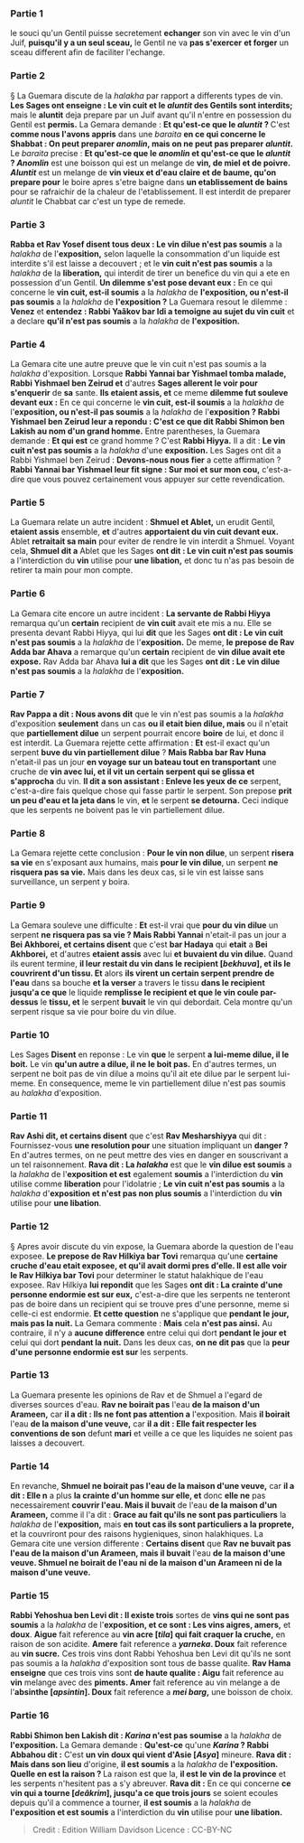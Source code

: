 
### Partie 1
le souci qu'un Gentil puisse secretement <b>echanger</b> son vin avec le vin d'un Juif, <b>puisqu'il y a un seul sceau,</b> le Gentil ne va <b>pas s'exercer</b> <b>et forger</b> un sceau different afin de faciliter l'echange.

### Partie 2
§ La Guemara discute de la <i>halakha</i> par rapport a differents types de vin. <b>Les Sages ont enseigne : Le vin cuit et le <i>aluntit</i> des Gentils sont interdits;</b> mais le <b>aluntit</i></b> deja prepare par un Juif avant qu'il n'entre en possession du Gentil est <b>permis.</b> La Gemara demande : <b>Et qu'est-ce que le <i>aluntit</i> ? </b> C'est <b>comme nous l'avons appris</b> dans une <i>baraita</i> <b>en ce qui concerne le Shabbat : On peut preparer <i>anomlin</i>, mais on ne peut pas preparer <i>aluntit</i>.</b> Le <i>baraita</i> precise : <b>Et qu'est-ce que le <i>anomlin</i> et qu'est-ce que le <i>aluntit</i> ? <i>Anomlin</i></b> est une boisson qui est un melange de <b>vin, de miel et de poivre. <i>Aluntit</i></b> est un melange de <b>vin vieux et d'eau claire et de baume, qu'on prepare pour</b> le boire apres s'etre baigne dans <b>un etablissement de bains</b> pour se rafraichir de la chaleur de l'etablissement. Il est interdit de preparer <i>aluntit</i> le Chabbat car c'est un type de remede.

### Partie 3
<b>Rabba et Rav Yosef disent tous deux : Le vin dilue n'est pas soumis</b> a la <i>halakha</i> de l'<b>exposition,</b> selon laquelle la consommation d'un liquide est interdite s'il est laisse a decouvert ; et le <b>vin cuit n'est pas soumis</b> a la <i>halakha</i> de la <b>liberation,</b> qui interdit de tirer un benefice du vin qui a ete en possession d'un Gentil. <b>Un dilemme s'est pose devant eux :</b> En ce qui concerne le <b>vin cuit, est-il soumis</b> a la <i>halakha</i> de <b>l'exposition, ou n'est-il pas soumis</b> a la <i>halakha</i> de <b>l'exposition ?</b> La Guemara resout le dilemme : <b>Venez</b> et <b>entendez : Rabbi Yaâkov bar Idi a temoigne au sujet du vin cuit</b> et a declare <b>qu'il n'est pas soumis</b> a la <i>halakha</i> de <b>l'exposition.</b>

### Partie 4
La Gemara cite une autre preuve que le vin cuit n'est pas soumis a la <i>halakha</i> d'exposition. Lorsque <b>Rabbi Yannai bar Yishmael tomba malade, Rabbi Yishmael ben Zeirud et</b> d'autres <b>Sages allerent le voir pour s'enquerir</b> de <b>sa</b> sante. <b>Ils etaient assis, et</b> ce meme <b>dilemme fut souleve devant eux :</b> En ce qui concerne le <b>vin cuit, est-il soumis</b> a la <i>halakha</i> de l'<b>exposition, ou n'est-il pas soumis</b> a la <i>halakha</i> de l'<b>exposition ? Rabbi Yishmael ben Zeirud leur a repondu : C'est ce que dit Rabbi Shimon ben Lakish au nom d'un grand homme.</b> Entre parentheses, la Guemara demande : <b>Et qui est</b> ce grand homme ? C'est <b>Rabbi Hiyya.</b> Il a dit : <b>Le vin cuit n'est pas soumis</b> a la <i>halakha</i> d'une <b>exposition.</b> Les Sages ont dit a</b> Rabbi Yishmael ben Zeirud : <b>Devons-nous nous fier</b> a cette affirmation ? <b>Rabbi Yannai bar Yishmael leur fit signe : Sur moi et sur mon cou,</b> c'est-a-dire que vous pouvez certainement vous appuyer sur cette revendication.

### Partie 5
La Guemara relate un autre incident : <b>Shmuel et Ablet,</b> un erudit Gentil, <b>etaient assis</b> ensemble, <b>et</b> d'autres <b>apportaient du vin cuit devant eux.</b> Ablet <b>retraitait sa main</b> pour eviter de rendre le vin interdit a Shmuel. Voyant cela, <b>Shmuel dit a</b> Ablet que les Sages <b>ont dit : Le vin cuit n'est pas soumis</b> a l'interdiction du <b>vin</b> utilise pour <b>une libation,</b> et donc tu n'as pas besoin de retirer ta main pour mon compte.

### Partie 6
La Gemara cite encore un autre incident : <b>La servante de Rabbi Hiyya</b> remarqua qu'un <b>certain</b> recipient de <b>vin cuit</b> avait ete mis a nu. Elle se presenta devant Rabbi Hiyya,</b> qui lui <b>dit</b> que les Sages <b>ont dit : Le vin cuit n'est pas soumis</b> a la <i>halakha</i> de l'<b>exposition.</b> De meme, <b>le prepose de Rav Adda bar Ahava</b> a remarque qu'un <b>certain</b> recipient de <b>vin dilue avait ete expose.</b> Rav Adda bar Ahava <b>lui a dit</b> que les Sages <b>ont dit : Le vin dilue n'est pas soumis</b> a la <i>halakha</i> de l'<b>exposition.</b>

### Partie 7
<b>Rav Pappa a dit : Nous avons dit</b> que le vin n'est pas soumis a la <i>halakha</i> d'exposition <b>seulement</b> dans un cas <b>ou il etait bien dilue, mais</b> ou il n'etait que <b>partiellement dilue</b> un serpent pourrait encore <b>boire</b> de lui, et donc il est interdit. La Guemara rejette cette affirmation : <b>Et</b> est-il exact qu'un serpent <b>buve du vin partiellement dilue</b> ? <b>Mais Rabba bar Rav Huna</b> n'etait-il pas un jour <b>en voyage sur un bateau tout en transportant</b> une cruche de <b>vin avec lui, et il vit un certain serpent qui se glissa et s'approcha</b> du vin. <b>Il dit a son assistant : Enleve les yeux de ce</b> serpent, c'est-a-dire fais quelque chose qui fasse partir le serpent. Son prepose <b>prit un peu d'eau et la jeta dans</b> le vin, <b>et</b> le serpent <b>se detourna.</b> Ceci indique que les serpents ne boivent pas le vin partiellement dilue.

### Partie 8
La Gemara rejette cette conclusion : <b>Pour le vin non dilue</b>, un serpent <b>risera sa vie</b> en s'exposant aux humains, mais <b>pour le vin dilue</b>, un serpent <b>ne risquera pas sa vie.</b> Mais dans les deux cas, si le vin est laisse sans surveillance, un serpent y boira.

### Partie 9
La Gemara souleve une difficulte : <b>Et</b> est-il vrai que <b>pour du vin dilue</b> un serpent <b>ne risquera pas sa vie ? Mais Rabbi Yannai</b> n'etait-il pas un jour a <b>Bei Akhborei, et certains disent</b> que c'est <b>bar Hadaya</b> qui <b>etait</b> a <b>Bei Akhborei,</b> et d'autres <b>etaient assis</b> avec lui <b>et buvaient du vin dilue.</b> Quand ils eurent termine, <b>il leur restait du vin dans le recipient [<i>bekhuva</i>], et ils le couvrirent d'un tissu. Et</b> alors <b>ils virent un certain serpent prendre de l'eau</b> dans sa bouche <b>et la verser</b> a travers le tissu <b>dans le recipient jusqu'a ce que</b> le liquide <b>remplisse le recipient et que le vin coule par-dessus</b> le <b>tissu, et</b> le serpent <b>buvait</b> le vin qui debordait. Cela montre qu'un serpent risque sa vie pour boire du vin dilue.

### Partie 10
Les Sages <b>Disent</b> en reponse : Le vin <b>que</b> le serpent <b>a lui-meme dilue, il le boit.</b> Le vin <b>qu'un autre a dilue, il ne le boit pas.</b> En d'autres termes, un serpent ne boit pas de vin dilue a moins qu'il ait ete dilue par le serpent lui-meme. En consequence, meme le vin partiellement dilue n'est pas soumis au <i>halakha</i> d'exposition.

### Partie 11
<b>Rav Ashi dit, et certains disent</b> que c'est <b>Rav Mesharshiyya</b> qui dit : Fournissez-vous <b>une resolution pour</b> une situation impliquant un <b>danger ?</b> En d'autres termes, on ne peut mettre des vies en danger en souscrivant a un tel raisonnement. <b>Rava dit : La <i>halakha</i></b> est que le <b>vin dilue est soumis</b> a la <i>halakha</i> de l'<b>exposition et est</b> egalement <b>soumis</b> a l'interdiction du <b>vin</b> utilise comme <b>liberation</b> pour l'idolatrie ; <b>Le vin cuit n'est pas soumis</b> a la <i>halakha</i> d'<b>exposition et n'est pas non plus soumis</b> a l'interdiction du <b>vin</b> utilise pour <b>une libation</b>.

### Partie 12
§ Apres avoir discute du vin expose, la Guemara aborde la question de l'eau exposee. <b>Le prepose de Rav Hilkiya bar Tovi</b> remarqua qu'une <b>certaine cruche d'eau etait exposee, et qu'il avait dormi pres d'elle. Il est alle voir le Rav Hilkiya bar Tovi</b> pour determiner le statut halakhique de l'eau exposee. Rav Hilkiya <b>lui repondit</b> que les Sages <b>ont dit : La crainte d'une personne endormie est sur eux,</b> c'est-a-dire que les serpents ne tenteront pas de boire dans un recipient qui se trouve pres d'une personne, meme si celle-ci est endormie. <b>Et cette question</b> ne s'applique que <b>pendant le jour, mais pas la nuit.</b> La Gemara commente : <b>Mais</b> cela <b>n'est pas ainsi.</b> Au contraire, il n'y a <b>aucune difference</b> entre celui qui dort <b>pendant le jour et</b> celui qui dort <b>pendant la nuit.</b> Dans les deux cas, <b>on ne dit pas</b> que la <b>peur d'une personne endormie est sur</b> les serpents.

### Partie 13
La Guemara presente les opinions de Rav et de Shmuel a l'egard de diverses sources d'eau. <b>Rav ne boirait pas</b> l'eau <b>de la maison d'un Arameen,</b> car <b>il a dit : Ils ne font pas attention a</b> l'exposition.</b> Mais <b>il boirait</b> l'eau <b>de la maison d'une veuve,</b> car <b>il a dit : Elle fait respecter les conventions de son</b> defunt <b>mari</b> et veille a ce que les liquides ne soient pas laisses a decouvert.

### Partie 14
En revanche, <b>Shmuel ne boirait pas l'eau de la maison d'une veuve,</b> car <b>il a dit : Elle n</b> a plus <b>la crainte d'un homme sur elle, et</b> donc <b>elle ne</b> pas necessairement <b>couvrir l'eau. Mais il buvait</b> de l'eau <b>de la maison d'un Arameen,</b> comme il l'a dit : <b>Grace au fait qu'ils ne sont pas particuliers</b> la <i>halakha</i> de l'<b>exposition,</b> mais <b>en tout cas ils sont particuliers a la proprete,</b> et la couvriront pour des raisons hygieniques, sinon halakhiques. La Gemara cite une version differente : <b>Certains disent</b> que <b>Rav ne buvait pas l'eau de la maison d'un Arameen, mais il buvait</b> l'eau <b>de la maison d'une veuve. Shmuel ne boirait de l'eau ni de la maison d'un Arameen ni de la maison d'une veuve.</b>

### Partie 15
<b>Rabbi Yehoshua ben Levi dit : Il existe trois</b> sortes de <b>vins qui ne sont pas soumis</b> a la <i>halakha</i> de l'<b>exposition, et ce sont : Les vins aigres, amers,</b> et <b>doux</b>. <b>Aigue</b> fait reference au <b>vin acre [<i>tila</i>] qui fait craquer la cruche,</b> en raison de son acidite. <b>Amere</b> fait reference a <b><i>yarneka</i>. Doux</b> fait reference au <b>vin sucre.</b> Ces trois vins dont Rabbi Yehoshua ben Levi dit qu'ils ne sont pas soumis a la <i>halakha</i> d'exposition sont tous de basse qualite. <b>Rav Hama enseigne</b> que ces trois vins sont <b>de haute qualite : Aigu</b> fait reference au <b>vin</b> melange avec des <b>piments. Amer</b> fait reference au vin melange a de l'<b>absinthe [<i>apsintin</i>]. Doux</b> fait reference a <b><i>mei barg</i>,</b> une boisson de choix.

### Partie 16
<b>Rabbi Shimon ben Lakish dit : <i>Karina</i> n'est pas soumise</b> a la <i>halakha</i> de <b>l'exposition.</b> La Gemara demande : <b>Qu'est-ce</b> qu'une <b><i>Karina</i> ? Rabbi Abbahou dit :</b> C'est <b>un vin doux qui vient d'Asie [<i>Asya</i>]</b> mineure. <b>Rava dit : Mais dans son lieu</b> d'origine, <b>il est soumis</b> a la <i>halakha</i> de <b>l'exposition. Quelle en est la raison ? </b> La raison est que la, <b>il est le vin de la province</b> et les serpents n'hesitent pas a s'y abreuver. <b>Rava dit :</b> En ce qui concerne <b>ce vin qui a tourne [<i>deâkrim</i>], jusqu'a ce que trois jours</b> se soient ecoules depuis qu'il a commence a tourner, <b>il est soumis</b> a la <i>halakha</i> de <b>l'exposition et est soumis</b> a l'interdiction du <b>vin</b> utilise pour <b>une libation.</b>

>Credit : Edition William Davidson
>Licence : CC-BY-NC
